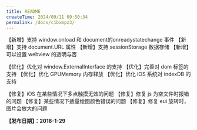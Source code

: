 ```yaml
---
title: README
createTime: 2024/09/11 09:50:34
permalink: /docs/c1bxmpz3/
---
```

【新增】支持 window.onload 和 document的onreadystatechange 事件
【新增】支持 document.URL 属性
【新增】支持 sessionStorage 数据存储
【新增】可以设置 webview 的透明与否

【优化】优化对 window.ExternalInterface 的支持
【优化】完善对 dom 标签的支持
【优化】优化 GPUMemory 内存释放
【优化】优化 iOS 系统对 indexDB 的支持

【修复】iOS 在某些情况下多点触摸无效的问题
【修复】修复 js 为空文件时报错的问题
【修复】某些情况下适量绘图颜色错误的问题
【修复】修复 eui 旋转时，图片会放大的问题

**【发布日期】：2018-1-29**
